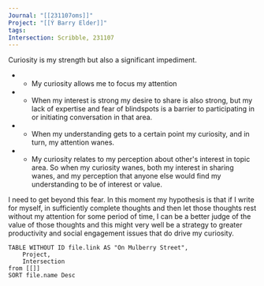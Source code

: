 ```yaml
---
Journal: "[[231107oms]]"
Project: "[[Ý Barry Elder]]"
tags: 
Intersection: Scribble, 231107
---
```

Curiosity is my strength but also a significant impediment. 
- + My curiosity allows me to focus my attention
- - When my interest is strong my desire to share is also strong, but my lack of expertise  and fear of blindspots is a barrier to participating in or initiating conversation in that area. 
- - When my understanding gets to a certain point my curiosity, and in turn, my attention wanes.
- -  My curiosity relates to my perception about other's interest in topic area. So when my curiosity wanes, both my interest in sharing wanes, and my perception that anyone else would find my understanding to be of  interest or value. 

I need to get beyond this fear. 
In this moment my hypothesis is that if I write for myself, in sufficiently complete thoughts and then let those thoughts rest without my attention for some period of time, I can be a better judge of the value of those thoughts and this might very well be a strategy to greater productivity and social engagement issues that do drive my curiosity.  


```dataview
TABLE WITHOUT ID file.link AS "On Mulberry Street",
	Project,
	Intersection
from [[]]
SORT file.name Desc
```

